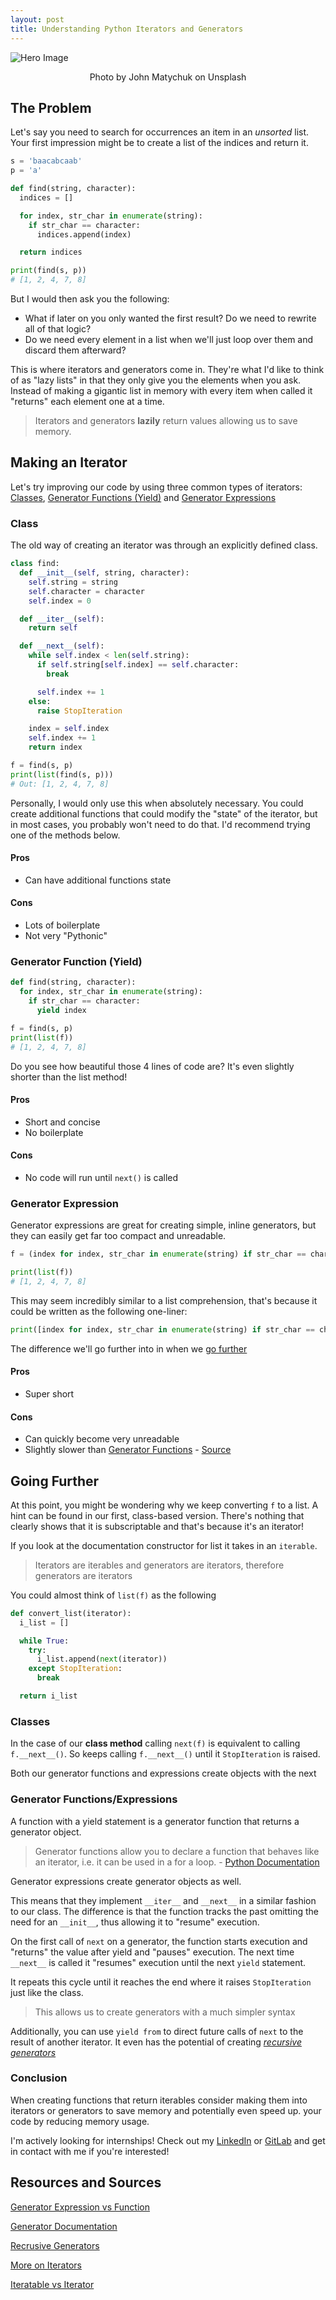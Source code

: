 ```yaml
---
layout: post
title: Understanding Python Iterators and Generators
---
```


<!--
TODO:
- Add visual aids
- Get peer reviewed
- Publisg
-->

![Hero Image](https://source.unsplash.com/dJdcb11aboQ)
<center>Photo by John Matychuk on Unsplash</center>

## The Problem

Let's say you need to search for occurrences an item in an *unsorted* list. Your first impression might be to create a list of the indices and return it.

```python
s = 'baacabcaab'
p = 'a'

def find(string, character):
  indices = []

  for index, str_char in enumerate(string):
    if str_char == character:
      indices.append(index)

  return indices

print(find(s, p))
# [1, 2, 4, 7, 8]
```

But I would then ask you the following:

- What if later on you only wanted the first result? Do we need to rewrite all of that logic?
- Do we need every element in a list when we'll just loop over them and discard them afterward?

This is where iterators and generators come in. They're what I'd like to think of as "lazy lists" in that they only give you the elements when you ask. Instead of making a gigantic list in memory with every item when called it "returns" each element one at a time.

> Iterators and generators **lazily** return values allowing us to save memory.

## Making an Iterator

Let's try improving our code by using three common types of iterators: [Classes](#class), [Generator Functions (Yield)](#generator-function-yield) and [Generator Expressions](#generator-expression)

### Class

The old way of creating an iterator was through an explicitly defined class.

```python
class find:
  def __init__(self, string, character):
    self.string = string
    self.character = character
    self.index = 0

  def __iter__(self):
    return self

  def __next__(self):
    while self.index < len(self.string):
      if self.string[self.index] == self.character:
        break

      self.index += 1
    else:
      raise StopIteration

    index = self.index
    self.index += 1
    return index

f = find(s, p)
print(list(find(s, p)))
# Out: [1, 2, 4, 7, 8]
```

Personally, I would only use this when absolutely necessary. You could create additional functions that could modify the "state" of the iterator, but in most cases, you probably won't need to do that. I'd recommend trying one of the methods below.

#### Pros

- Can have additional functions state

#### Cons

- Lots of boilerplate
- Not very "Pythonic"

### Generator Function (Yield)

```python
def find(string, character):
  for index, str_char in enumerate(string):
    if str_char == character:
      yield index

f = find(s, p)
print(list(f))
# [1, 2, 4, 7, 8]
```

Do you see how beautiful those 4 lines of code are? It's even slightly shorter than the list method!

#### Pros

- Short and concise
- No boilerplate

#### Cons

- No code will run until `next()` is called

### Generator Expression

Generator expressions are great for creating simple, inline generators, but they can easily get far too compact and unreadable.

```python
f = (index for index, str_char in enumerate(string) if str_char == character)

print(list(f))
# [1, 2, 4, 7, 8]
```

This may seem incredibly similar to a list comprehension, that's because it could be written as the following one-liner:

```python
print([index for index, str_char in enumerate(string) if str_char == character])
```

The difference we'll go further into in when we [go further](#going-further)

#### Pros

- Super short

#### Cons

- Can quickly become very unreadable
- Slightly slower than [Generator Functions](#generator-function-yield) - [Source](https://stackoverflow.com/a/1995585)

## Going Further

At this point, you might be wondering why we keep converting `f` to a list. A hint can be found in our first, class-based version. There's nothing that clearly shows that it is subscriptable and that's because it's an iterator!

If you look at the documentation constructor for list it takes in an `iterable`.

> Iterators are iterables and generators are iterators, therefore generators are iterators

You could almost think of `list(f)` as the following

```python
def convert_list(iterator):
  i_list = []

  while True:
    try:
      i_list.append(next(iterator))
    except StopIteration:
      break

  return i_list
```

### Classes

In the case of our **class method** calling `next(f)` is equivalent to calling `f.__next__()`. So keeps calling `f.__next__()` until it `StopIteration` is raised.

Both our generator functions and expressions create objects with the next

### Generator Functions/Expressions

A function with a yield statement is a generator function that returns a generator object.

> Generator functions allow you to declare a function that behaves like an iterator, i.e. it can be used in a for a loop. - [Python Documentation](https://wiki.python.org/moin/Generators)

Generator expressions create generator objects as well.

This means that they implement `__iter__` and `__next__` in a similar fashion to our class. The difference is that the function tracks the past omitting the need for an `__init__`, thus allowing it to "resume" execution.

On the first call of `next` on a generator, the function starts execution and "returns" the value after yield and "pauses" execution. The next time `__next__` is called it "resumes" execution until the next `yield` statement.

It repeats this cycle until it reaches the end where it raises `StopIteration` just like the class.

> This allows us to create generators with a much simpler syntax

Additionally, you can use `yield from` to direct future calls of `next` to the result of another iterator. It even has the potential of creating [*recursive generators*](https://stackoverflow.com/a/8991864)

### Conclusion

When creating functions that return iterables consider making them into iterators or generators to save memory and potentially even speed up. your code by reducing memory usage.

I'm actively looking for internships! Check out my [LinkedIn](https://www.linkedin.com/in/dacioromero/) or [GitLab](https://gitlab.com/dacio) and get in contact with me if you're interested!

## Resources and Sources

[Generator Expression vs Function](https://stackoverflow.com/a/1995585)

[Generator Documentation](https://wiki.python.org/moin/Generator)

[Recrusive Generators](https://stackoverflow.com/a/8991864)

[More on Iterators](https://www.programiz.com/python-programming/iterator)

[Iteratable vs Iterator](https://www.geeksforgeeks.org/python-difference-iterable-iterator/)
